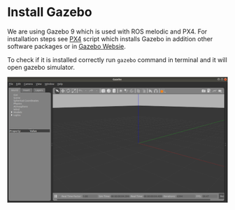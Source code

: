 # Install Gazebo

We are using Gazebo 9 which is used with ROS melodic and PX4. For installation steps see [PX4](../PX4/Install.md) script which installs Gazebo in addition other software packages or in [Gazebo Websie](http://gazebosim.org/tutorials?cat=install&tut=install_ubuntu&ver=9.0).

To check if it is installed correctly run `gazebo` command in terminal and it will open gazebo simulator.

![Gazebo Error Fix](../Images/Gazebo/Install/gazebo_simulator.png)